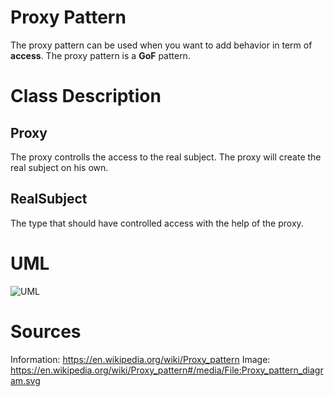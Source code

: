 # Proxy Pattern

The proxy pattern can be used when you want to add behavior in term of 
**access**. The proxy pattern is a **GoF** pattern. 

# Class Description

## Proxy

The proxy controlls the access to the real subject. The proxy will create the
real subject on his own.

## RealSubject

The type that should have controlled access with the help of the proxy.

# UML

![UML](../../../../../resource/Proxy_UML.png)

# Sources

Information: https://en.wikipedia.org/wiki/Proxy_pattern 
Image: https://en.wikipedia.org/wiki/Proxy_pattern#/media/File:Proxy_pattern_diagram.svg